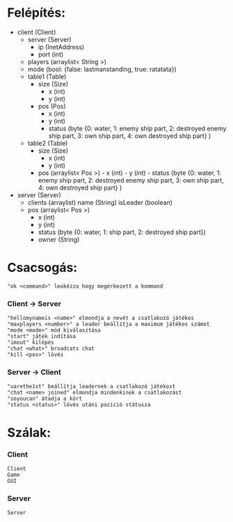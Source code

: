 # Felépítés:

- client (Client)
    - server (Server)
        - ip (InetAddress)
        - port (int)    
    - players (arraylist< String >)    
    - mode (bool: {false: lastmanstanding, true: ratatata})    
    - table1 (Table)
        - size (Size)
            - x (int)
            - y (int)    
        - pos (Pos)
            - x (int)
            - y (int)
            - status (byte {0: water, 1: enemy ship part, 2: destroyed enemy ship part, 3: own ship part, 4: own destroyed ship part} )    
    - table2 (Table)
        - size (Size)
            - x (int)
            - y (int)    
        - pos (arraylist< Pos >)
                - x (int)
                - y (int)
                - status (byte {0: water, 1: enemy ship part, 2: destroyed enemy ship part, 3: own ship part, 4: own destroyed ship part} )
- server (Server)
    - clients (arraylist<Client>)
        name (String)
        isLeader (boolean)
    - pos (arraylist< Pos >)
        - x (int)
        - y (int)
        - status (byte {0: water, 1: ship part, 2: destroyed ship part})
        - owner (String)

# Csacsogás:

    "ok <command>" leokézza hogy megérkezett a kommand
    
### Client -> Server
    
    "hellomynameis <name>" elmondja a nevét a csatlakozó játékos
    "maxplayers <number>" a leader beállítja a maximum játékos számot
    "mode <mode>" mód kiválasztása
    "start" játék indítása
    "imout" kilépés
    "chat <what>" broadcats chat
    "kill <pos>" lövés
    
    
### Server -> Client
    
    "uarethe1st" beállítja leadernek a csatlakozó játékost
    "chat <name> joined" elmondja mindenkinek a csatlakozást
    "soyoucan" átadja a kört
    "status <status>" lövés utáni pozíció státusza

# Szálak:

### Client
    Client
    Game
    GUI

### Server
    Server